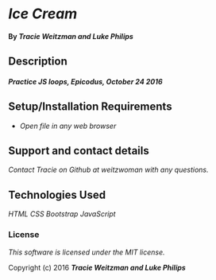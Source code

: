 # _Ice Cream_

#### By _**Tracie Weitzman and Luke Philips**_

## Description

#### _Practice JS loops, Epicodus, October 24 2016_

## Setup/Installation Requirements

* _Open file in any web browser_

## Support and contact details

_Contact Tracie on Github at weitzwoman with any questions._

## Technologies Used

_HTML_
_CSS_
_Bootstrap_
_JavaScript_

### License

*This software is licensed under the MIT license.*

Copyright (c) 2016 **_Tracie Weitzman and Luke Philips_**
